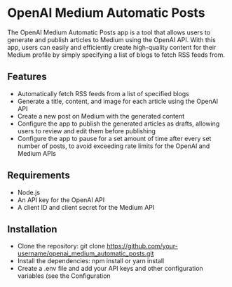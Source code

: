 # OpenAI Medium Automatic Posts
The OpenAI Medium Automatic Posts app is a tool that allows users to generate and publish articles to Medium using the OpenAI API. With this app, users can easily and efficiently create high-quality content for their Medium profile by simply specifying a list of blogs to fetch RSS feeds from.

## Features
- Automatically fetch RSS feeds from a list of specified blogs
- Generate a title, content, and image for each article using the OpenAI API
- Create a new post on Medium with the generated content
- Configure the app to publish the generated articles as drafts, allowing users to review and edit them before publishing
- Configure the app to pause for a set amount of time after every set number of posts, to avoid exceeding rate limits for the OpenAI and Medium APIs

## Requirements
- Node.js
- An API key for the OpenAI API
- A client ID and client secret for the Medium API

## Installation
- Clone the repository: git clone https://github.com/your-username/openai_medium_automatic_posts.git
- Install the dependencies: npm install or yarn install
- Create a .env file and add your API keys and other configuration variables (see the Configuration
